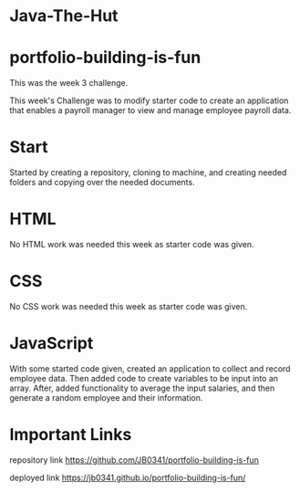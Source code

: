 # Java-The-Hut
# portfolio-building-is-fun

This was the week 3 challenge.

This week's Challenge was to modify starter code to create an application that enables a payroll manager to view and manage employee payroll data.

# Start

Started by creating a repository, cloning to machine, and creating needed folders and copying over the needed documents.


# HTML

No HTML work was needed this week as starter code was given.

 
# CSS

No CSS work was needed this week as starter code was given.

# JavaScript

With some started code given, created an application to collect and record employee data. Then added code to create variables to be input into an array. After, added functionality to average the input salaries, and then generate a random employee and their information.



# Important Links

repository link https://github.com/JB0341/portfolio-building-is-fun 

deployed link https://jb0341.github.io/portfolio-building-is-fun/

